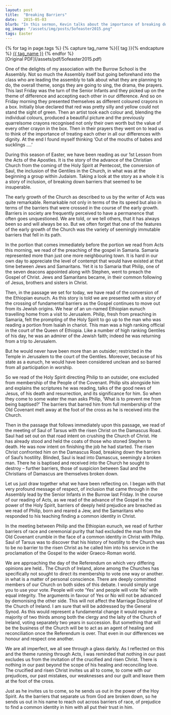 ```yaml
---
layout: post
title:  "Breaking Barriers"
date:   2015-05-03
blurb: "In this sermon, Kevin talks about the importance of breaking down barriers and accepting each other in our differences. He uses stories from the Bible to illustrate how barriers of race, prejudice, and hostility were broken down through the teachings of Christ. He emphasizes that nothing in our past excludes us from the invitation of the crucified and risen Christ, and encourages us to leave our prejudices and past mistakes at the foot of the cross."
og_image: "/assets/img/posts/5ofeaster2015.png"
tags: Easter
---    
```

<div class="tag-pills">
  {% for tag in page.tags %}
    {% capture tag_name %}{{ tag }}{% endcapture %}
    <a href="{{ site.baseurl }}/tag/{{ tag_name | slugify }}" class="tag-pill">{{ tag_name }}</a>
  {% endfor %}
</div>
[Original PDF](/assets/pdf/5ofeaster2015.pdf)

One of the delights of my association with the Burrow School is the Assembly. Not so much the Assembly itself but going beforehand into the class who are leading the assembly to talk about what they are planning to do, the overall theme, songs they are going to sing, the drama, the prayers. This last Friday was the turn of the Senior Infants and they picked up on the theme of difference and accepting each other in our difference. And so on Friday morning they presented themselves as different coloured crayons in a box. Initially blue declared that red was pretty silly and yellow could not stand the sight of green. Then an artist took each colour and, blending the individual colours, produced a beautiful picture and the previously quarrelsome crayons recognised not only their own worth but the value of every other crayon in the box. Then in their prayers they went on to lead us to think of the importance of treating each other in all our differences with dignity. At the end I found myself thinking ‘Out of the mouths of babes and sucklings ….’

During this season of Easter, we have been reading as our 1st Lesson from the Acts of the Apostles. It is the story of the advance of the Christian Church from the coming of the Holy Spirit at Pentecost, the conversion of Saul, the inclusion of the Gentiles in the Church, in what was at the beginning a group within Judaism. Taking a look at the story as a whole it is a story of inclusion, of breaking down barriers that seemed to be insuperable.

The early growth of the Church as described to us by the writer of Acts was quite remarkable. Remarkable not only in terms of the its speed but also in terms of the barriers that were crossed in the course of the early growth. Barriers in society are frequently perceived to have a permanence that often goes unquestioned. We are told, or we tell others, that it has always been so and will always be so. But we often forget that one of the features of the early growth of the Church was the variety of seemingly immutable barriers that fell in its path.

In the portion that comes immediately before the portion we read from Acts this morning, we read of the preaching of the gospel in Samaria. Samaria represented more than just one more neighbouring town. It is hard in our own day to appreciate the level of contempt that would have existed at that time between Jews and Samaritans. Yet it is to Samaria that Philip, one of the seven deacons appointed along with Stephen, went to preach the Gospel of Christ. Jews and Samaritans became, in their common following of Jesus, brothers and sisters in Christ.

Then, in the passage we set for today, we have read of the conversion of the Ethiopian eunuch. As this story is told we are presented with a story of the crossing of fundamental barriers as the Gospel continues to move out from its Jewish origins. We hear of an un-named Ethiopian eunuch travelling home from a visit to Jerusalem. Philip, fresh from preaching in Samaria, felt the prompting of the Holy Spirit to go up to the man who was reading a portion from Isaiah in chariot. This man was a high ranking official in the court of the Queen of Ethiopia. Like a number of high ranking Gentiles of his day, he was an admirer of the Jewish faith; indeed he was returning from a trip to Jerusalem.

But he would never have been more than an outsider; restricted in the Temple in Jerusalem to the court of the Gentiles. Moreover, because of his state as a eunuch, he would have been considered unclean and so barred from all participation in worship.

So we read of the Holy Spirit directing Philip to an outsider, one excluded from membership of the People of the Covenant. Philip sits alongside him and explains the scriptures he was reading, talks of the good news of Jesus, of his death and resurrection, and its significance for him. So when they come to some water the man asks Philip, ‘What is to prevent me from being baptised?’ The barriers that barred him from full membership of the Old Covenant melt away at the foot of the cross as he is received into the Church.

Then in the passage that follows immediately upon this passage, we read of the meeting of Saul of Tarsus with the risen Christ on the Damascus Road. Saul had set out on that road intent on crushing the Church of Christ. He has already stood and held the coats of those who stoned Stephen to death. He was now intent on finishing the job he had started. The risen Christ confronted him on the Damascus Road, breaking down the barriers of Saul’s hostility. Blinded, Saul is lead into Damascus, seemingly a broken man. There he is baptised and received into the Church he sought to destroy – further barriers, those of suspicion between Saul and the Christians of Damascus are themselves broken down.

Let us just draw together what we have been reflecting on. I began with that very profound message of respect, of inclusion that came through in the Assembly lead by the Senior Infants in the Burrow last Friday. In the course of our reading of Acts, as we read of the advance of the Gospel in the power of the Holy Spirit, barriers of deeply held prejudice are breached as we read of Philip, born and reared a Jew, and the Samaritans who responded to his teaching finding a common identity in Christ.

In the meeting between Philip and the Ethiopian eunuch, we read of further barriers of race and ceremonial purity that had excluded the man from the Old Covenant crumble in the face of a common identity in Christ with Philip. Saul of Tarsus was to discover that his history of hostility to the Church was to be no barrier to the risen Christ as he called him into his service in the proclamation of the Gospel to the wider Graeco-Roman world.

We are approaching the day of the Referendum on which very differing opinions are held.. The Church of Ireland, alone among the Churches has specifically not sought to direct its membership to vote one way or another. in what is a matter of personal conscience. There are deeply committed members of our Church on both sides of this debate. I would simply urge you to use your vote. People will vote ‘Yes’ and people will vote ‘No’ with equal integrity. The arguments in favour of Yes or No will not be advanced by demonising the other side. This will not affect the Marriage Discipline of the Church of Ireland. I am sure that will be addressed by the General Synod. As this would represent a fundamental change it would require a majority of two thirds among both the clergy and the laity of the Church of Ireland, voting separately two years in succession. But something that will be the business of the Church will be to act as an agent of healing and reconciliation once the Referendum is over. That even in our differences we honour and respect one another.

We are all imperfect, we all see through a glass darkly. As I reflected on this and the theme running through Acts, I was reminded that nothing in our past excludes us from the invitation of the crucified and risen Christ. There is nothing in our past beyond the scope of his healing and reconciling love. The crucified and risen Christ invites us all to come, to come with our prejudices, our past mistakes, our weaknesses and our guilt and leave them at the foot of the cross.

Just as he invites us to come, so he sends us out in the power of the Hoy Spirit. As the barriers that separate us from God are broken down, so he sends us out in his name to reach out across barriers of race, of prejudice to find a common identity in him with all put their trust in him.
